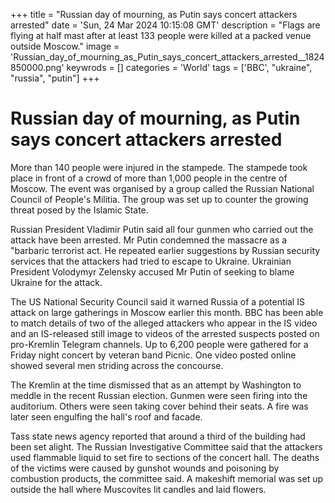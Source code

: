 +++
title = "Russian day of mourning, as Putin says concert attackers arrested"
date = 'Sun, 24 Mar 2024 10:15:08 GMT'
description = "Flags are flying at half mast after at least 133 people were killed at a packed venue outside Moscow."
image = 'Russian_day_of_mourning_as_Putin_says_concert_attackers_arrested__1824850000.png'
keywrods =  []
categories = 'World'
tags = ['BBC', "ukraine", "russia", "putin"]
+++

# Russian day of mourning, as Putin says concert attackers arrested

More than 140 people were injured in the stampede.
The stampede took place in front of a crowd of more than 1,000 people in the centre of Moscow.
The event was organised by a group called the Russian National Council of People's Militia.
The group was set up to counter the growing threat posed by the Islamic State.

Russian President Vladimir Putin said all four gunmen who carried out the attack have been arrested.
Mr Putin condemned the massacre as a <bb>"barbaric terrorist act.
He repeated earlier suggestions by Russian security services that the attackers had tried to escape to Ukraine.
Ukrainian President Volodymyr Zelensky accused Mr Putin of seeking to blame Ukraine for the attack.

The US National Security Council said it warned Russia of a potential IS attack on large gatherings in Moscow earlier this month.
BBC has been able to match details of two of the alleged attackers who appear in the IS video and an IS-released still image to videos of the arrested suspects posted on pro-Kremlin Telegram channels.
Up to 6,200 people were gathered for a Friday night concert by veteran band Picnic.
One video posted online showed several men striding across the concourse.

The Kremlin at the time dismissed that as an attempt by Washington to meddle in the recent Russian election.
Gunmen were seen firing into the auditorium.
Others were seen taking cover behind their seats.
A fire was later seen engulfing the hall<bb>'s roof and facade.

Tass state news agency reported that around a third of the building had been set alight.
The Russian Investigative Committee said that the attackers used flammable liquid to set fire to sections of the concert hall.
The deaths of the victims were caused by gunshot wounds and poisoning by combustion products, the committee said.
A makeshift memorial was set up outside the hall where Muscovites lit candles and laid flowers.


